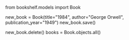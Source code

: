 from bookshelf.models import Book

new_book = Book(title="1984", author="George Orwell", publication_year="1949")
new_book.save()

new_book.delete()
books = Book.objects.all()